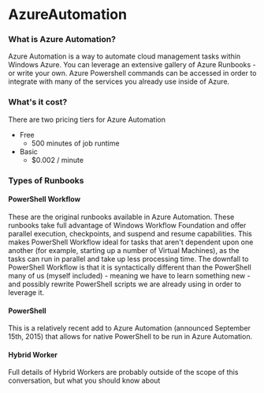 # AzureAutomation

### What is Azure Automation?

Azure Automation is a way to automate cloud management tasks within Windows Azure.  You can leverage an extensive gallery of Azure Runbooks - or write your own.  Azure Powershell commands can be accessed in order to integrate with many of the services you already use inside of Azure.  


### What's it cost?

There are two pricing tiers for Azure Automation

* Free
  * 500 minutes of job runtime
* Basic
  * $0.002 / minute

### Types of Runbooks

#### PowerShell Workflow

These are the original runbooks available in Azure Automation.  These runbooks take full advantage of Windows Workflow Foundation and offer parallel execution, checkpoints, and suspend and resume capabilities.  This makes PowerShell Workflow ideal for tasks that aren't dependent upon one another (for example, starting up a number of Virtual Machines), as the tasks can run in parallel and take up less processing time.  The  downfall to PowerShell Workflow is that it is syntactically different than the PowerShell many of us (myself included) - meaning we have to learn something new - and possibly rewrite PowerShell scripts we are already using in order to leverage it.  

#### PowerShell

This is a relatively recent add to Azure Automation (announced September 15th, 2015) that allows for native PowerShell to be run in Azure Automation.

#### Hybrid Worker

Full details of Hybrid Workers are probably outside of the scope of this conversation, but what you should know about 
